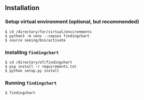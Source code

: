 ## Installation

### Setup virtual environment (optional, but recommended)
<pre><code>$ cd /directory/for/virtual/environments
$ python3 -m venv --copies findingchart
$ source seeing/bin/activate</code></pre>

### Installing `findingchart`
<pre><code>$ cd /directory/of/findingchart
$ pip install -r requirements.txt
$ python setup.py install</code></pre>

### Running `findingchart`
<pre><code>$ findingchart</code></pre>
